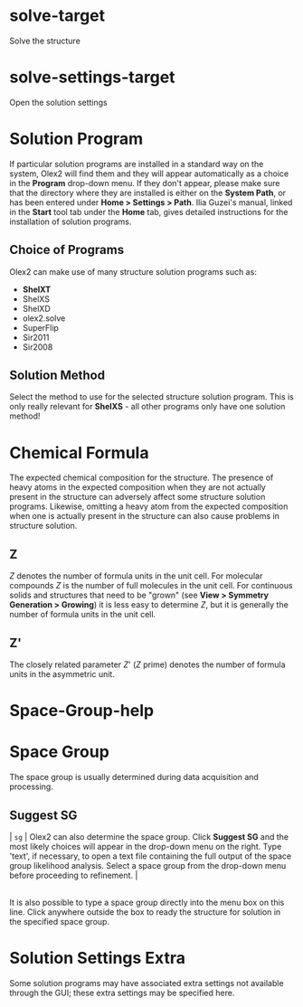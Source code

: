 # solve-target
Solve the structure


# solve-settings-target
Open the solution settings


# Solution Program
If particular solution programs are installed in a standard way on the system, Olex2 will find them and they will appear automatically as a choice in the **Program** drop-down menu. If they don't appear, please make sure that the directory where they are installed is either on the **System Path**, or has been entered under **Home > Settings > Path**. Ilia Guzei's manual, linked in the **Start** tool tab under the **Home** tab, gives detailed instructions for the installation of solution programs.

## Choice of Programs
Olex2 can make use of many structure solution programs such as:

  - **ShelXT**
  - ShelXS
  - ShelXD
  - olex2.solve
  - SuperFlip
  - Sir2011
  - Sir2008

## Solution Method
Select the method to use for the selected structure solution program. This is only really relevant for **ShelXS** - all other programs only have one solution method!


[comment]: < Help text for "Reflections" is now taken from refine.md. >


# Chemical Formula
The expected chemical composition for the structure. The presence of heavy atoms in the expected composition when they are not actually present in the structure can adversely affect some structure solution programs. Likewise, omitting a heavy atom from the expected composition when one is actually present in the structure can also cause problems in structure solution.

## Z
*Z* denotes the number of formula units in the unit cell. For molecular compounds *Z* is the number of full molecules in the unit cell. For continuous solids and structures that need to be "grown" (see **View > Symmetry Generation > Growing**) it is less easy to determine *Z*, but it is generally the number of formula units in the unit cell.

## Z'
The closely related parameter *Z*' (*Z* prime) denotes the number of formula units in the asymmetric unit.


# Space-Group-help
# Space Group
The space group is usually determined during data acquisition and processing.

## Suggest SG
| `sg` | Olex2 can also determine the space group. Click **Suggest SG** and the most likely choices will appear in the drop-down menu on the right. Type 'text', if necessary, to open a text file containing the full output of the space group likelihood analysis. Select a space group from the drop-down menu before proceeding to refinement. |
<br>
<br>

It is also possible to type a space group directly into the menu box on this line. Click anywhere outside the box to ready the structure for solution in the specified space group.


# Solution Settings Extra
Some solution programs may have associated extra settings not available through the GUI; these extra settings may be specified here.